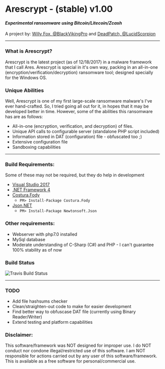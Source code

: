 # Arescrypt - (stable) v1.00
#### *Experimental ransomware using Bitcoin/Litecoin/Zcash*
A project by: [Willy Fox, @BlackVikingPro](https://twitter.com/BlackVikingPro) and [DeadPatch, @LucidScorpion](https://twitter.com/LucidScorpion)
***

### What is Arescrypt?
Arescrypt is the latest project (as of 12/18/2017) in a malware framework that I call Ares. 
Arescrypt is special in it's own way, packing in an all-in-one (encryption/verification/decryption)
ransomware tool; designed specially for the Windows OS. 

### Unique Abilities
Well, Arescrypt is one of my first large-scale ransomware malware's I've ever hand-crafted. So,
I tried going all out for it, in hopes that it may be developed better in time. However, some of
the abilities this ransomware has are as follows:
 * All-in-one (encryption, verification, and decryption) of files. 
 * Unique API calls to configurable server (standalone PHP script included)
 * Information stored in DAT (configuration) file - obfuscated too ;)
 * Extensive configuration file
 * Sandboxing capabilities

***

### Build Requirements:
Some of these may not be required, but they do help in development
 * [Visual Studio 2017](https://www.visualstudio.com/downloads/)
 * [.NET Framework 4](https://www.microsoft.com/en-us/download/details.aspx?id=17851)
 * [Costura.Fody](https://github.com/Fody/Costura)
	* `PM> Install-Package Costura.Fody`
 * [Json.NET](https://www.newtonsoft.com/json)
	* `PM> Install-Package Newtonsoft.Json`

### Other requirements:
 * Webserver with php7.0 installed
 * MySql database
 * Moderate understanding of C-Sharp (C#) and PHP - I can't guarantee 100% stability as of now

### Build Status
![Travis Build Status](https://travis-ci.org/BlackVikingPro/arescrypt.svg?branch=master "Travis Build Status")

***

### TODO
* Add file hashsums checker
* Clean/straighten-out code to make for easier development
* Find better way to obfuscase DAT file (currently using Binary Reader/Writer)
* Extend testing and platform capabilities

### Disclaimer:
This software/framework was NOT designed for improper use. I do NOT conduct nor condone
illegal/restricted use of this software. I am NOT responsible for actions carried out
by any user of this software/framework. This is available as a free software for
personal/commercial use.
